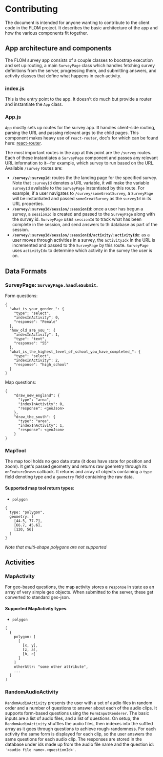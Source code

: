 # Contributing
The document is intended for anyone wanting to contribute to the client code in the FLOM project.
It describes the basic architecture of the app and how the various components fit together.

## App architecture and components
The FLOM survey app consists of a couple classes to boostrap execution and set up routing, a main `SurveyPage` class which handles fetching survey definitions from the server, progressing them, and submitting answers, and activity classes that define what happens in each activity.

### index.js
This is the entry point to the app. It doesn't do much but provide a router and instantiate the `App` class.

### App.js
`App` mostly sets up routes for the survey app.
It handles client-side routing, parsing the URL and passing relevant args to the child pages.
This component makes heavy use of `react-router`, doc's for which can be found here:
[react-router](https://reacttraining.com/react-router/).

The most important routes in the app at this point are the `/survey` routes.
Each of these instantiates a `SurveyPage` component and passes any relevant URL information to it--for example, which survey to run based on the URL. Available `/survey` routes are:
* **`/survey/:surveyId`**: routes the the landing page for the specified survey. Note that `:surveyId` denotes a URL variable, it will make the variable `surveyId` available to the `SurveyPage` instantiated by this route. For example, if a user navigates to `/survey/someGreatSurvey`, a `SurveyPage` will be instantiated and passed `someGreatSurvey` as the `surveyId` in its URL properties.
* **`/survey/:surveyId/session/:sessionId`**: once a user has begun a survey, a `sessionId` is created and passed to the `SurveyPage` along with the survey id. `SurveyPage` uses `sessionId` to track what has been complete in the session, and send answers to th database as part of the session.
* **`/survey/:surveyId/session/:sessionId/activity/:activityIdx`**: as a user moves through activities in a survey, the `activityIdx` in the URL is incremented and passed to the `SurveyPage` by this route. `SurveyPage` uses `activityIdx` to determine which activity in the survey the user is on. 

## Data Formats

### SurveyPage: `SurveyPage.handleSubmit`.

Form questions:

```
{
  "what_is_your_gender_": {
    "type": "select",
    "indexInActivity": 0,
    "response": "Female"
  },
  "how_old_are_you_": {
    "indexInActivity": 1,
    "type": "text",
    "response": "55"
  },
  "what_is_the_highest_level_of_school_you_have_completed_": {
    "type": "select",
    "indexInActivity": 2,
    "response": "high_school"
  }
}
```

Map questions:

```
{
    "draw_new_england": {
      "type": "area",
      "indexInActivity": 0,
      "response": <geoJson>
    },
    "draw_the_south": {
      "type": "area",
      "indexInActivity": 1,
      "response": <geoJson>
    }
}
```

### MapTool
The map tool holds no geo data state (it does have state for position and zoom).
It get's passed geometry and returns raw goemetry through its `onFeatureDrawn` callback. It returns and array of objects containing a `type` field denoting type and a `geometry` field containing the raw data.

#### Supported map tool return types:
* `polygon`
```
{ 
  type: "polygon",
  geometry: [
    [44.5, 77.7],
    [66.7, 45.6],
    [120, 56]
  ]
}
```

*Note that multi-shape polygons are not supported*

## Activities

### MapActivity 
For geo-based questions, the map activity stores a `response` in state as an array
of very simple geo objects. 
When submitted to the server, these get converted to standard geo-json.

#### Supported MapActivity types
* `polygon`
```
[
  {
    polygon: [
      [ 
        [x, y],
        [z, a],
        [b, c]
      ]
    ]
    otherAttr: "some other attribute",
    ...
  }
]
```

### RandomAudioActivity
`RandomAudioActivity` presents the user with a set of audio files in random order and a number of questions to answer about each of the audio clips. 
It supports form-based questions using the `FormInputRenderer`.
The basic inputs are a list of audio files, and a list of questions.
On setup, the `RandomAudioActivity` shuffles the audio files, then indexes into the suffled array as it goes through questions to achieve rough-randomness.
For each activity the same form is displayed for each clip, so the user answers the same questions for each audio clip.
The responses are stored in the database under ids made up from the audio file name and the question id: `'<audio file name>.<questionId>'`.